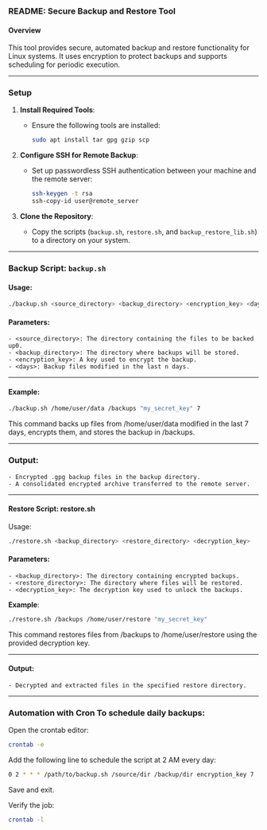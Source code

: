 ### **README: Secure Backup and Restore Tool**

#### **Overview**
This tool provides secure, automated backup and restore functionality for Linux systems. It uses encryption to protect backups and supports scheduling for periodic execution.

---

### **Setup**

1. **Install Required Tools**:
   - Ensure the following tools are installed:  
     ```bash
     sudo apt install tar gpg gzip scp
     ```

2. **Configure SSH for Remote Backup**:
   - Set up passwordless SSH authentication between your machine and the remote server:
     ```bash
     ssh-keygen -t rsa
     ssh-copy-id user@remote_server
     ```

3. **Clone the Repository**:
   - Copy the scripts (`backup.sh`, `restore.sh`, and `backup_restore_lib.sh`) to a directory on your system.

---

### **Backup Script: `backup.sh`**

#### **Usage**:
```bash
./backup.sh <source_directory> <backup_directory> <encryption_key> <days>
```


#### **Parameters**:
	- <source_directory>: The directory containing the files to be backed up0.
	- <backup_directory>: The directory where backups will be stored.
	- <encryption_key>: A key used to encrypt the backup.
	- <days>: Backup files modified in the last n days.
---

#### **Example**:
```bash
./backup.sh /home/user/data /backups "my_secret_key" 7
```
This command backs up files from /home/user/data modified in the last 7 days, encrypts them, and stores the backup in /backups.

---

### **Output**:
	- Encrypted .gpg backup files in the backup directory.
	- A consolidated encrypted archive transferred to the remote server.

---

#### **Restore Script: restore.sh**
Usage:
```bash
./restore.sh <backup_directory> <restore_directory> <decryption_key>
```
#### **Parameters**:
	- <backup_directory>: The directory containing encrypted backups.
	- <restore_directory>: The directory where files will be restored.
	- <decryption_key>: The decryption key used to unlock the backups.

**Example**:
```bash
./restore.sh /backups /home/user/restore "my_secret_key"
```
This command restores files from /backups to /home/user/restore using the provided decryption key.

---

#### **Output**:
	- Decrypted and extracted files in the specified restore directory.

---

### **Automation with Cron To schedule daily backups**:

Open the crontab editor:
```bash
crontab -e
```
Add the following line to schedule the script at 2 AM every day:
```bash
0 2 * * * /path/to/backup.sh /source/dir /backup/dir encryption_key 7
```
Save and exit.

Verify the job:
```bash
crontab -l
```


